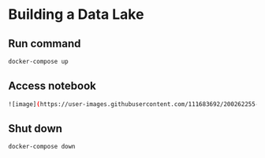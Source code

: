 # Building a Data Lake

## Run command
```sh
docker-compose up
```
## Access notebook
```sh
![image](https://user-images.githubusercontent.com/111683692/200262255-46dab7b8-8db0-4453-a3ae-1e813fb91281.png)
```
## Shut down
```sh
docker-compose down
```